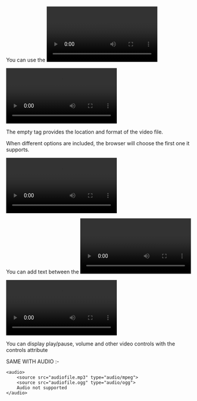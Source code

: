 You can use the <video> container tag to embed video files into a web page.

<video>
<source src="file.mp4" type="video/mp4">
</video>

The <source> empty tag provides the location and format of the video file.

When different <source> options are included, the browser will choose the first one it supports.

<video>
 <source src="videofile.mp4"
   type="video/mp4">
 <source src="videofile.webm"
   type="video/webm">
</video>

You can add text between the <video> tags. The text will only be displayed in browsers that don’t support the video element.

<video>
 <source src="videofile.mp4"
   type="video/mp4">
 <source src="videofile.webm"
   type="video/webm">
 Video not supported
</video>

You can display play/pause, volume and other video controls with the controls attribute

SAME WITH AUDIO :-

    <audio>
        <source src="audiofile.mp3" type="audio/mpeg">
        <source src="audiofile.ogg" type="audio/ogg">
        Audio not supported
    </audio>